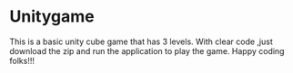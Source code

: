 # Unitygame
This is a basic unity cube game  that has 3 levels.
With clear code ,just download the zip and run the application to play the game.
Happy coding folks!!!
